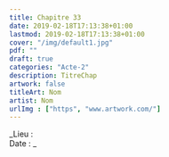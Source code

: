 ```yaml
---
title: Chapitre 33
date: 2019-02-18T17:13:38+01:00
lastmod: 2019-02-18T17:13:38+01:00
cover: "/img/default1.jpg"
pdf: ""
draft: true
categories: "Acte-2"
description: TitreChap
artwork: false
titleArt: Nom
artist: Nom
urlImg : ["https", "www.artwork.com/"]
---
```

_Lieu :   
Date : _